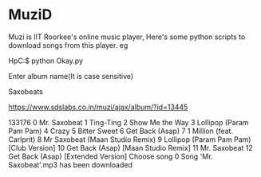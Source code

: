 MuziD
=====
Muzi is IIT Roorkee's online music player,
Here's some python scripts to download songs from this player.
eg

HpC:$ python Okay.py 

Enter album name(It is case sensitive)

Saxobeats

https://www.sdslabs.co.in/muzi/ajax/album/?id=13445

133176
0  Mr. Saxobeat
1  Ting-Ting
2  Show Me the Way
3  Lollipop (Param Pam Pam)
4  Crazy
5  Bitter Sweet
6  Get Back (Asap)
7  1 Million (feat. Carlprit)
8  Mr Saxobeat (Maan Studio Remix)
9  Lollipop (Param Pam Pam) [Club Version]
10  Get Back (Asap) [Maan Studio Remix]
11  Mr. Saxobeat
12  Get Back (Asap) [Extended Version]
Choose song 
0
Song 'Mr. Saxobeat'.mp3 has been downloaded

